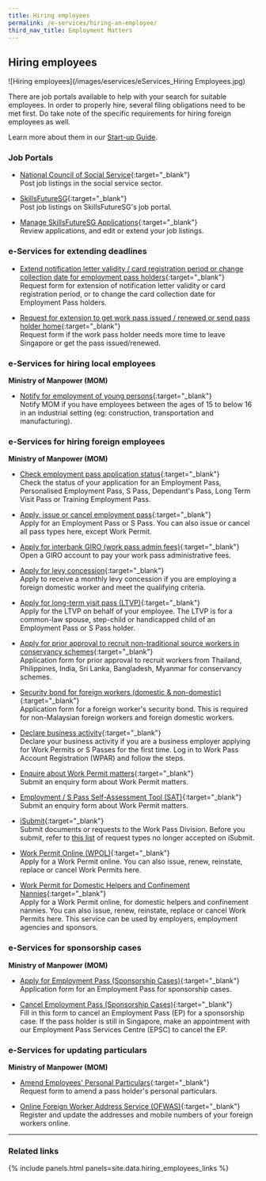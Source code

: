 ```yaml
---
title: Hiring employees
permalink: /e-services/hiring-an-employee/
third_nav_title: Employment Matters
---
```


## Hiring employees

![Hiring employees](/images/eservices/eServices_Hiring Employees.jpg)

There are job portals available to help with your search for suitable employees. In order to properly hire, several filing obligations need to be met first. Do take note of the specific requirements for hiring foreign employees as well.

Learn more about them in our [Start-up Guide](/start-a-business/hire-employees/).

### Job Portals

- [National Council of Social Service](https://e-services.ncss.gov.sg/LoginRequest){:target="_blank"}
  <br>Post job listings in the social service sector.

- [SkillsFutureSG](https://employer.mycareersfuture.gov.sg/){:target="_blank"}
  <br>Post job listings on SkillsFutureSG's job portal.

- [Manage SkillsFutureSG Applications](https://employer.mycareersfuture.gov.sg/){:target="_blank"}
  <br>Review applications, and edit or extend your job listings.

### e-Services for extending deadlines

- [Extend notification letter validity / card registration period or change collection date for employment pass holders](https://form.gov.sg/#!/5b6d4563ca1efb000f3b03a4){:target="_blank"}
  <br>Request form for extension of notification letter validity or card registration period, or to change the card collection date for Employment Pass holders.

- [Request for extension to get work pass issued / renewed or send pass holder home](https://form.gov.sg/#!/5f1803c2adf7da00122fc34e){:target="_blank"}
  <br>Request form if the work pass holder needs more time to leave Singapore or get the pass issued/renewed.

### e-Services for hiring local employees

**Ministry of Manpower (MOM)**

- [Notify for employment of young persons](https://www.mom.gov.sg/eservices/services/notify-for-employment-of-young-persons){:target="_blank"}
  <br>Notify MOM if you have employees between the ages of 15 to below 16 in an industrial setting (eg: construction, transportation and manufacturing).

### e-Services for hiring foreign employees

**Ministry of Manpower (MOM)**

- [Check employment pass application status](https://eponline.mom.gov.sg/epol/PEPOLUAMT012DisplayAction.do){:target="_blank"}
  <br>Check the status of your application for an Employment Pass, Personalised Employment Pass, S Pass, Dependant's Pass, Long Term Visit Pass or Training Employment Pass.

- [Apply, issue or cancel employment pass](https://www.mom.gov.sg/eservices/services/apply-for-a-new-ep-and-s-pass){:target="_blank"}
  <br>Apply for an Employment Pass or S Pass. You can also issue or cancel all pass types here, except Work Permit.

- [Apply for interbank GIRO (work pass admin fees)](#){:target="_blank"}
  <br>Open a GIRO account to pay your work pass administrative fees.

- [Apply for levy concession](https://www.mom.gov.sg/passes-and-permits/work-permit-for-foreign-domestic-worker/foreign-domestic-worker-levy/levy-concession){:target="_blank"}
  <br>Apply to receive a monthly levy concession if you are employing a foreign domestic worker and meet the qualifying criteria.

- [Apply for long-term visit pass (LTVP)](https://www.mom.gov.sg/eservices/services/ep-online){:target="_blank"}
  <br>Apply for the LTVP on behalf of your employee. The LTVP is for a common-law spouse, step-child or handicapped child of an Employment Pass or S Pass holder.

- [Apply for prior approval to recruit non-traditional source workers in conservancy schemes](https://www.mom.gov.sg/-/media/mom/documents/services-forms/passes/wp_appln_for_nts_workers.pdf){:target="_blank"}
  <br>Application form for prior approval to recruit workers from Thailand, Philippines, India, Sri Lanka, Bangladesh, Myanmar for conservancy schemes.

- [Security bond for foreign workers (domestic & non-domestic)](http://www.mom.gov.sg/-/media/mom/documents/services-forms/passes/fw_sb_form.pdf){:target="_blank"}
  <br>Application form for a foreign worker's security bond. This is required for non-Malaysian foreign workers and foreign domestic workers.

- [Declare business activity](https://wponline.mom.gov.sg/WPOLLoginController?action=WPOLLoginAction&actionType=WPOLOWPRP){:target="_blank"}
  <br>Declare your business activity if you are a business employer applying for Work Permits or S Passes for the first time. Log in to Work Pass Account Registration (WPAR) and follow the steps.

- [Enquire about Work Permit matters](https://service2.mom.gov.sg/efeedback/Forms/eFeedbackWithReferrer.aspx?option=20){:target="_blank"}
  <br>Submit an enquiry form about Work Permit matters.

- [Employment / S Pass Self-Assessment Tool (SAT)](https://service2.mom.gov.sg/efeedback/Forms/eFeedbackWithReferrer.aspx?option=20){:target="_blank"}
  <br>Submit an enquiry form about Work Permit matters.

- [iSubmit](https://service2.mom.gov.sg/isubmit/Forms/iSubmitForm.aspx){:target="_blank"}
  <br>Submit documents or requests to the Work Pass Division. Before you submit, refer to [this list](https://www.mom.gov.sg/eservices/services/isubmit#what-can-i-submit-using-online-forms-or-eservices) of request types no longer accepted on iSubmit.

- [Work Permit Online (WPOL)](https://wponline.mom.gov.sg/WPOLLoginController?action=WPOLLoginAction&actionType=WPOLCorpPassLoginCOYBehalf){:target="_blank"}
  <br>Apply for a Work Permit online. You can also issue, renew, reinstate, replace or cancel Work Permits here.

- [Work Permit for Domestic Helpers and Confinement Nannies](https://www.mom.gov.sg/eservices/services/work-permit-transactions-for-domestic-helpers-and-confinement-nannies){:target="_blank"}
  <br>Apply for a Work Permit online, for domestic helpers and confinement nannies. You can also issue, renew, reinstate, replace or cancel Work Permits here. This service can be used by employers, employment agencies and sponsors.

### e-Services for sponsorship cases

**Ministry of Manpower (MOM)**

- [Apply for Employment Pass (Sponsorship Cases)](http://www.mom.gov.sg/-/media/mom/documents/services-forms/passes/ep_sponsor_form8.pdf){:target="_blank"}
  <br>Application form for an Employment Pass for sponsorship cases.

- [Cancel Employment Pass (Sponsorship Cases)](https://form.gov.sg/#!/5a681dc0c2c5676e005c35d8){:target="_blank"}
  <br>Fill in this form to cancel an Employment Pass (EP) for a sponsorship case. If the pass holder is still in Singapore, make an appointment with our Employment Pass Services Centre (EPSC) to cancel the EP.

### e-Services for updating particulars

**Ministry of Manpower (MOM)**

- [Amend Employees' Personal Particulars](https://www.mom.gov.sg/-/media/mom/documents/services-forms/passes/amendment-of-pass-holder-personal-particulars-form.pdf){:target="_blank"}
  <br>Request form to amend a pass holder's personal particulars.

- [Online Foreign Worker Address Service (OFWAS)](https://www.mom.gov.sg/eservices/services/ofwas){:target="_blank"}
  <br>Register and update the addresses and mobile numbers of your foreign workers online.

---

### Related links

{% include panels.html panels=site.data.hiring_employees_links %}

